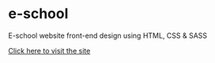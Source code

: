 # e-school

E-school website front-end design using HTML, CSS & SASS

[Click here to visit the site](https://e-school-sakib.netlify.app/)

